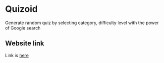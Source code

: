 # Quizoid
Generate random quiz by selecting category, difficulty level with the power of Google search
## Website link
Link is [here](https://vrutik2809.github.io/Cicada/)
